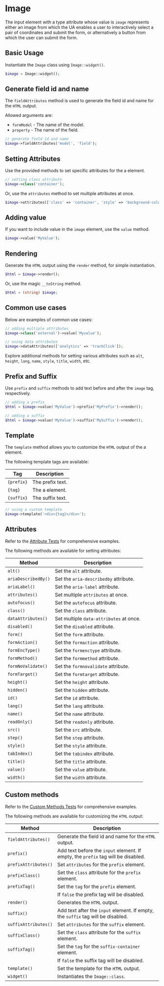 # Image

The input element with a type attribute whose value is `image` represents either an image from which the UA enables a
user to interactively select a pair of coordinates and submit the form, or alternatively a button from which the user
can submit the form.

## Basic Usage

Instantiate the `Image` class using `Image::widget()`.

```php
$image = Image::widget();
```

## Generate field id and name

The `fieldAttributes` method is used to generate the field id and name for the `HTML` output.

Allowed arguments are:

- `formModel` - The name of the model.
- `property` - The name of the field.

```php
// generate field id and name
$image->fieldAttributes('model', 'field');
```

## Setting Attributes

Use the provided methods to set specific attributes for the a element.

```php
// setting class attribute
$image->class('container');
```

Or, use the `attributes` method to set multiple attributes at once.

```php
$image->attributes(['class' => 'container', 'style' => 'background-color: #eee;']);
```

## Adding value

If you want to include value in the `image` element, use the `value` method.

```php
$image->value('MyValue');
```

## Rendering

Generate the `HTML` output using the `render` method, for simple instantiation. 

```php
$html = $image->render();
```

Or, use the magic `__toString` method.

```php
$html = (string) $image;
```

## Common use cases

Below are examples of common use cases:

```php
// adding multiple attributes
$image->class('external')->value('Myvalue');

// using data attributes
$image->dataAttributes(['analytics' => 'trackClick']);
```

Explore additional methods for setting various attributes such as `alt`, `height`, `lang`, `name`, `style`, `title`,
`width`, etc.

## Prefix and Suffix

Use `prefix` and `suffix` methods to add text before and after the `image` tag, respectively.

```php
// adding a prefix
$html = $image->value('MyValue')->prefix('MyPrefix')->render();

// adding a suffix
$html = $image->value('MyValue')->suffix('MySuffix')->render();
```

## Template

The `template` method allows you to customize the `HTML` output of the a element.

The following template tags are available:

| Tag        | Description      |
| ---------- | ---------------- |
| `{prefix}` | The prefix text. |
| `{tag}`    | The a element.   |
| `{suffix}` | The suffix text. |

```php
// using a custom template
$image->template('<div>{tag}</div>');
```

## Attributes

Refer to the [Attribute Tests](https://github.com/php-forge/html/blob/main/tests/FormControl/Input/Image/AttributeTest.php)
for comprehensive examples.

The following methods are available for setting attributes:

| Method             | Description                                                                                     |
| ------------------ | ----------------------------------------------------------------------------------------------- |
| `alt()`            | Set the `alt` attribute.                                                                        |
| `ariaDescribedBy()`| Set the `aria-describedby` attribute.                                                           |
| `ariaLabel()`      | Set the `aria-label` attribute.                                                                 |
| `attributes()`     | Set multiple `attributes` at once.                                                              |
| `autofocus()`      | Set the `autofocus` attribute.                                                                  |
| `class()`          | Set the `class` attribute.                                                                      |
| `dataAttributes()` | Set multiple `data-attributes` at once.                                                         |
| `disabled()`       | Set the `disabled` attribute.                                                                   |
| `form()`           | Set the `form` attribute.                                                                       |
| `formAction()`     | Set the `formaction` attribute.                                                                 |
| `formEncType()`    | Set the `formenctype` attribute.                                                                |
| `formMethod()`     | Set the `formmethod` attribute.                                                                 |
| `formNoValidate()` | Set the `formnovalidate` attribute.                                                             |
| `formTarget()`     | Set the `formtarget` attribute.                                                                 |
| `height()`         | Set the `height` attribute.                                                                     |
| `hidden()`         | Set the `hidden` attribute.                                                                     |
| `id()`             | Set the `id` attribute.                                                                         |
| `lang()`           | Set the `lang` attribute.                                                                       |
| `name()`           | Set the `name` attribute.                                                                       |
| `readOnly()`       | Set the `readonly` attribute.                                                                   |
| `src()`            | Set the `src` attribute.                                                                        |
| `step()`           | Set the `step` attribute.                                                                       |
| `style()`          | Set the `style` attribute.                                                                      |
| `tabIndex()`       | Set the `tabindex` attribute.                                                                   |
| `title()`          | Set the `title` attribute.                                                                      |
| `value()`          | Set the `value` attribute.                                                                      |
| `width()`          | Set the `width` attribute.                                                                      |

## Custom methods

Refer to the [Custom Methods Tests](https://github.com/php-forge/html/blob/main/tests/FormControl/Input/Image/CustomMethodTest.php) 
for comprehensive examples.

The following methods are available for customizing the `HTML` output:

| Method                       | Description                                                                           |
| ---------------------------- | ------------------------------------------------------------------------------------- |
| `fieldAttributes()`          | Generate the field id and name for the `HTML` output.                                 |
| `prefix()`                   | Add text before the `input` element. If empty, the `prefix` tag will be disabled.     |
| `prefixAttributes()`         | Set `attributes` for the `prefix` element.                                            |
| `prefixClass()`              | Set the `class` attribute for the `prefix` element.                                   |
| `prefixTag()`                | Set the `tag` for the `prefix` element.                                               |
|                              | If `false` the prefix tag will be disabled.                                           |
| `render()`                   | Generates the `HTML` output.                                                          |
| `suffix()`                   | Add text after the `input` element. If empty, the `suffix` tag will be disabled.      |
| `suffixAttributes()`         | Set `attributes` for the `suffix` element.                                            |
| `suffixClass()`              | Set the `class` attribute for the `suffix` element.                                   |
| `suffixTag()`                | Set the `tag` for the `suffix-container` element.                                     |
|                              | If `false` the suffix tag will be disabled.                                           |
| `template()`                 | Set the template for the `HTML` output.                                               |
| `widget()`                   | Instantiates the `Image::class`.                                                      |
